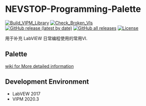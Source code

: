 # NEVSTOP-Programming-Palette

[![Build_VIPM_Library](https://github.com/NEVSTOP-LAB/NEVSTOP-Programming-Palette/actions/workflows/Build_VIPM_Library.yml/badge.svg)](https://github.com/NEVSTOP-LAB/NEVSTOP-Programming-Palette/actions/workflows/Build_VIPM_Library.yml)
[![Check_Broken_VIs](https://github.com/NEVSTOP-LAB/NEVSTOP-Programming-Palette/actions/workflows/Check_Broken_VIs.yml/badge.svg?branch=main)](https://github.com/NEVSTOP-LAB/NEVSTOP-Programming-Palette/actions/workflows/Check_Broken_VIs.yml)
[![GitHub release (latest by date)](https://img.shields.io/github/v/release/NEVSTOP-LAB/NEVSTOP-Programming-Palette)](https://github.com/NEVSTOP-LAB/NEVSTOP-Programming-Palette/releases)
[![GitHub all releases](https://img.shields.io/github/downloads/NEVSTOP-LAB/NEVSTOP-Programming-Palette/total)](https://github.com/NEVSTOP-LAB/NEVSTOP-Programming-Palette/releases)
[![License](https://img.shields.io/badge/License-Apache_2.0-blue.svg)](https://opensource.org/licenses/Apache-2.0)


用于补充 LabVIEW 日常编程使用的常用VI.

## Palette 

[wiki for More detailed information](https://github.com/NEVSTOP-LAB/NEVSTOP-Programming-Palette/wiki)

## Development Environment

- LabVEW 2017
- VIPM 2020.3
